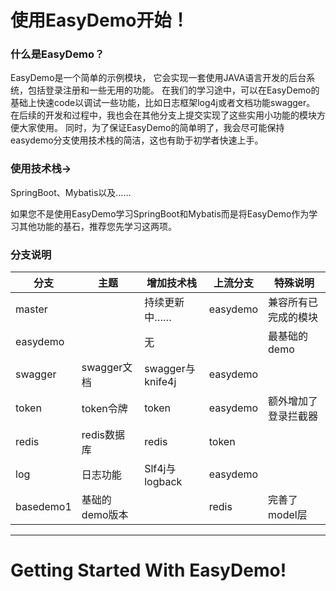 # 使用EasyDemo开始！

### 什么是EasyDemo？

EasyDemo是一个简单的示例模块， 它会实现一套使用JAVA语言开发的后台系统，包括登录注册和一些无用的功能。
在我们的学习途中，可以在EasyDemo的基础上快速code以调试一些功能，比如日志框架log4j或者文档功能swagger。
在后续的开发和过程中，我也会在其他分支上提交实现了这些实用小功能的模块方便大家使用。
同时，为了保证EasyDemo的简单明了，我会尽可能保持easydemo分支使用技术栈的简洁，这也有助于初学者快速上手。

### 使用技术栈->

SpringBoot、Mybatis以及……

如果您不是使用EasyDemo学习SpringBoot和Mybatis而是将EasyDemo作为学习其他功能的基石，推荐您先学习这两项。

### 分支说明

| 分支        | 主题        | 增加技术栈           | 上流分支     | 特殊说明       |
|-----------|-----------|-----------------|----------|------------|
| master    |           | 持续更新中……         | easydemo | 兼容所有已完成的模块 |
| easydemo  |           | 无               |          | 最基础的demo   |
| swagger   | swagger文档 | swagger与knife4j | easydemo |
| token     | token令牌   | token           | easydemo | 额外增加了登录拦截器 |
| redis     | redis数据库  | redis           | token    |            |
| log       | 日志功能      | Slf4j与logback   | easydemo |            |
| basedemo1 | 基础的demo版本 |                 | redis    | 完善了model层  |
***

# Getting Started With EasyDemo!

